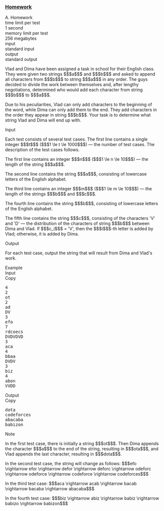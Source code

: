 <h3><a href="https://codeforces.com/contest/2132/problem/A" target="_blank" rel="noopener noreferrer">Homework</a></h3>

<div class="header"><div class="title">A. Homework</div><div class="time-limit"><div class="property-title">time limit per test</div>1 second</div><div class="memory-limit"><div class="property-title">memory limit per test</div>256 megabytes</div><div class="input-file input-standard"><div class="property-title">input</div>standard input</div><div class="output-file output-standard"><div class="property-title">output</div>standard output</div></div><div><p>Vlad and Dima have been assigned a task in school for their English class. They were given two strings $$$a$$$ and $$$b$$$ and asked to append all characters from $$$b$$$ to string $$$a$$$ in any order. The guys decided to divide the work between themselves and, after lengthy negotiations, determined who would add each character from string $$$b$$$ to $$$a$$$.</p><p>Due to his peculiarities, Vlad can only add characters to the beginning of the word, while Dima can only add them to the end. They add characters in the order they appear in string $$$b$$$. Your task is to determine what string Vlad and Dima will end up with.</p></div><div class="input-specification"><div class="section-title">Input</div><p>Each test consists of several test cases. The first line contains a single integer $$$t$$$ ($$$1 \le t \le 1000$$$) — the number of test cases. The description of the test cases follows.</p><p>The first line contains an integer $$$n$$$ ($$$1 \le n \le 10$$$) — the length of the string $$$a$$$.</p><p>The second line contains the string $$$a$$$, consisting of lowercase letters of the English alphabet.</p><p>The third line contains an integer $$$m$$$ ($$$1 \le m \le 10$$$) — the length of the strings $$$b$$$ and $$$c$$$.</p><p>The fourth line contains the string $$$b$$$, consisting of lowercase letters of the English alphabet.</p><p>The fifth line contains the string $$$c$$$, consisting of the characters <span class="tex-font-style-tt">'V'</span> and <span class="tex-font-style-tt">'D'</span> — the distribution of the characters of string $$$b$$$ between Dima and Vlad. If $$$c_i$$$ = <span class="tex-font-style-tt">'V'</span>, then the $$$i$$$-th letter is added by Vlad; otherwise, it is added by Dima.</p></div><div class="output-specification"><div class="section-title">Output</div><p>For each test case, output the string that will result from Dima and Vlad's work.</p></div><div class="sample-tests"><div class="section-title">Example</div><div class="sample-test"><div class="input"><div class="title">Input<div title="Copy" data-clipboard-target="#id002940970146358364" id="id006576798337454739" class="input-output-copier">Copy</div></div><pre id="id002940970146358364"><div class="test-example-line test-example-line-even test-example-line-0">4</div><div class="test-example-line test-example-line-odd test-example-line-1">2</div><div class="test-example-line test-example-line-odd test-example-line-1">ot</div><div class="test-example-line test-example-line-odd test-example-line-1">2</div><div class="test-example-line test-example-line-odd test-example-line-1">ad</div><div class="test-example-line test-example-line-odd test-example-line-1">DV</div><div class="test-example-line test-example-line-even test-example-line-2">3</div><div class="test-example-line test-example-line-even test-example-line-2">efo</div><div class="test-example-line test-example-line-even test-example-line-2">7</div><div class="test-example-line test-example-line-even test-example-line-2">rdcoecs</div><div class="test-example-line test-example-line-even test-example-line-2">DVDVDVD</div><div class="test-example-line test-example-line-odd test-example-line-3">3</div><div class="test-example-line test-example-line-odd test-example-line-3">aca</div><div class="test-example-line test-example-line-odd test-example-line-3">4</div><div class="test-example-line test-example-line-odd test-example-line-3">bbaa</div><div class="test-example-line test-example-line-odd test-example-line-3">DVDV</div><div class="test-example-line test-example-line-even test-example-line-4">3</div><div class="test-example-line test-example-line-even test-example-line-4">biz</div><div class="test-example-line test-example-line-even test-example-line-4">4</div><div class="test-example-line test-example-line-even test-example-line-4">abon</div><div class="test-example-line test-example-line-even test-example-line-4">VVDD</div></pre></div><div class="output"><div class="title">Output<div title="Copy" data-clipboard-target="#id008251625523733868" id="id0020358852273457617" class="input-output-copier">Copy</div></div><pre id="id008251625523733868">dota
codeforces
abacaba
babizon
</pre></div></div></div><div class="note"><div class="section-title">Note</div><p>In the first test case, there is initially a string $$$ot$$$. Then Dima appends the character $$$a$$$ to the end of the string, resulting in $$$ota$$$, and Vlad appends the last character, resulting in $$$dota$$$.</p><p>In the second test case, the string will change as follows: $$$efo \rightarrow efor \rightarrow defor \rightarrow deforc \rightarrow odeforc \rightarrow odeforce \rightarrow codeforce \rightarrow codeforces$$$</p><p>In the third test case: $$$aca \rightarrow acab \rightarrow bacab \rightarrow bacaba \rightarrow abacaba$$$</p><p>In the fourth test case: $$$biz \rightarrow abiz \rightarrow babiz \rightarrow babizo \rightarrow babizon$$$</p></div>